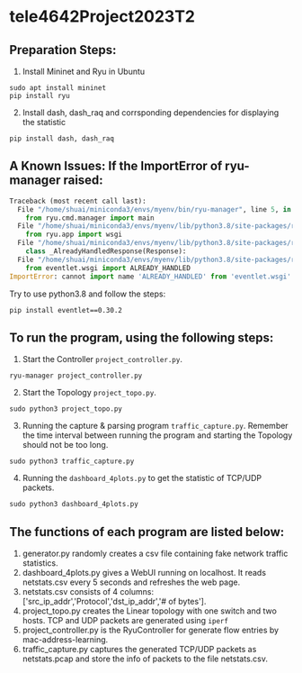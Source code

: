 # tele4642Project2023T2

## Preparation Steps:

1. Install Mininet and Ryu in Ubuntu
````shell
sudo apt install mininet
pip install ryu
````
2. Install dash, dash_raq and corrsponding dependencies for displaying the statistic
````shell
pip install dash, dash_raq
````

## A Known Issues: If the ImportError of ryu-manager raised:
````python
Traceback (most recent call last):
  File "/home/shuai/miniconda3/envs/myenv/bin/ryu-manager", line 5, in <module>
    from ryu.cmd.manager import main
  File "/home/shuai/miniconda3/envs/myenv/lib/python3.8/site-packages/ryu/cmd/manager.py", line 33, in <module>
    from ryu.app import wsgi
  File "/home/shuai/miniconda3/envs/myenv/lib/python3.8/site-packages/ryu/app/wsgi.py", line 109, in <module>
    class _AlreadyHandledResponse(Response):
  File "/home/shuai/miniconda3/envs/myenv/lib/python3.8/site-packages/ryu/app/wsgi.py", line 111, in _AlreadyHandledResponse
    from eventlet.wsgi import ALREADY_HANDLED
ImportError: cannot import name 'ALREADY_HANDLED' from 'eventlet.wsgi' (/home/shuai/miniconda3/envs/myenv/lib/python3.8/site-packages/eventlet/wsgi.py)
````

Try to use python3.8 and follow the steps:
````shell
pip install eventlet==0.30.2
````

## To run the program, using the following steps:

1. Start the Controller `project_controller.py`.

````shell
ryu-manager project_controller.py
````

2. Start the Topology `project_topo.py`.

````shell
sudo python3 project_topo.py 
````

3. Running the capture & parsing program `traffic_capture.py`.  Remember the time interval between running the program and starting the Topology should not be too long.

````shell
sudo python3 traffic_capture.py
````

4. Running the `dashboard_4plots.py` to get the statistic of TCP/UDP packets.

````shell
sudo python3 dashboard_4plots.py
````



## The functions of each program are listed below:

 1. generator.py randomly creates a csv file containing fake network traffic statistics.
 2. dashboard_4plots.py gives a WebUI running on localhost. It reads netstats.csv every 5 seconds and refreshes the web page.
 3. netstats.csv consists of 4 columns:['src_ip_addr','Protocol','dst_ip_addr','# of bytes'].
 4. project_topo.py creates the Linear topology with one switch and two hosts. TCP and UDP packets are generated using `iperf`
 5. project_controller.py is the RyuController for generate flow entries by mac-address-learning.
 6. traffic_capture.py captures the generated TCP/UDP packets as netstats.pcap and store the info of packets to the file netstats.csv.
